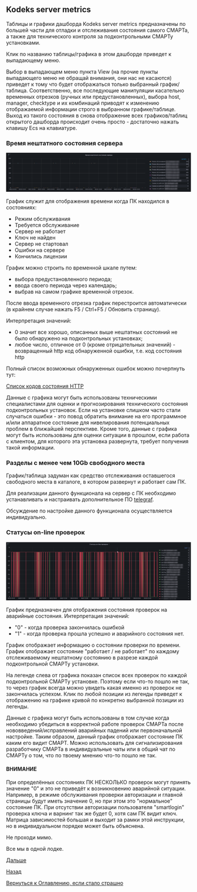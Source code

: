 ## Kodeks server metrics

Таблицы и графики дашборда Kodeks server metrics предназначены по большей части для отладки и отслеживания состояния самого СМАРТа, а также для технического контроля за подконтрольными СМАРТу установками.

Клик по названию таблицы/графика в этом дашборде приведет к выпадающему меню. 

Выбор в выпадающем меню пункта View (на прочие пункты выпадающего меню не обращай внимания, они нас не касаются) приведет к тому что будет отображаться только выбранный график/таблица.
Соответственно, все последующие манипуляции касательно временных отрезков (ручных или предустановленных), выбора host, manager, checktype и их комбинаций приводят к изменению отображаемой информации строго в выбранном графике/таблице.
Выход из такого состояния в снова отображение всех графиков/таблиц открытого дашборда происходит очень просто - достаточно нажать клавишу Ecs на клавиатуре.

### Время нештатного состояния сервера

![Время нештатного состояния сервера](img/kodeks-server-metrics/emergency-01.png "Время нештатного состояния сервера")

График служит для отображения времени когда ПК находился в состояниях:
- Режим обслуживания
- Требуется обслуживание
- Сервер не работает
- Ключ не найден
- Сервер не стартовал
- Ошибки на сервере
- Кончились лицензии

График можно строить по временной шкале путем:
- выбора предустановленного периода;
- ввода своего периода через календарь;
- выбрав на самом графике временной отрезок.

После ввода временного отрезка график перестроится автоматически (в крайнем случае нажать F5 / Ctrl+F5 / Обновить страницу).

Интерпретация значений:
- 0 значит все хорошо, описанных выше нештатных состояний не было обнаружено на подконтрольных установках;
- любое число, отличное от 0 (кроме отрицательных значений) - возвращенный http код обнаруженной ошибки, т.е. код состояния http

Полный список возможных обнаруженных ошибок можно почерпнуть тут:

[Список кодов состояния HTTP](https://w.wiki/3WBN)

Данные с графика могут быть использованы техническими специалистами для оценки и прогнозирования технического состояния подконтрольных установок.
Если на установке слишком часто стали случаться ошибки - это повод обратить внимание на его программное и/или аппаратное состояние для нивелирования потенциальных проблем в ближайшей перспективе.
Кроме того, данные с графика могут быть использованы для оценки ситуации в прошлом, если работа с клиентом, для которого эта установка развернута, требует получения такой информации.

### Разделы с менее чем 10Gb свободного места

График/таблица задуман как средство отслеживания оставшегося свободного места в каталоге, в котором развернут и работает сам ПК.

Для реализации данного функционала на сервер с ПК необходимо устанавливать и настраивать дополнительное ПО [telegraf](https://www.influxdata.com/time-series-platform/telegraf/).

Обсуждение по настройке данного функционала осуществляется индивидуально.

### Статусы on-line проверок

![Статусы on-line проверок](img/kodeks-server-metrics/emergency-02.png 'Статусы on-line проверок')

График предназначен для отображения состояния проверок на аварийные состояния. 
Интерпретация значений:
- "0" - когда проверка закончилась ошибкой
- "1" - когда проверка прошла успешно и аварийного состояния нет.

График отображает информацию о состоянии проверки по времени.
График отображает состояние "работает / не работает" по каждому отслеживаемому нештатному состоянию в разрезе каждой подконтрольной СМАРТу установки.

На легенде слева от графика показан список всех проверок по каждой подконтрольной СМАРТу установке.
Поэтому если что-то пошло не так, то через график всегда можно увидеть какая именно из проверок не закончилась успехом.
Клик по любой позиции из легенды приведет к отображению на графике кривой по конкретно выбранной позиции из легенды.

Данные с графика могут быть использованы в том случае когда необходимо убедиться в корректной работе проверок СМАРТа после нововведений/исправлений аварийных падений
или первоначальной настройке.
Таким образом, данный график отображает состояние ПК каким его видит СМАРТ.
Можно использовать для сигнализирования разработчику СМАРТа в индивидуальные чаты или в общий чат по СМАРТу о том, что по твоему мнению что-то пошло не так.

#### ВНИМАНИЕ

При определённых состояниях ПК НЕСКОЛЬКО проверок могут принять значение "0" и это не приведёт к возникновению аварийной ситуации.
Например, в режиме обслуживания проверки авторизации и главной страницы будут иметь значение 0, но при этом это "нормальное" состояние ПК.
При отсутствии авторизации пользователя "smartlogin" проверка ключа и варнинг так же будет 0, хотя сам ПК видит ключ. 
Матрица зависимостей большая и выходит за рамки этой инструкции, но в индивидуальном порядке может быть объяснена.

Не проходи мимо. 

Все мы в одной лодке.

[Дальше](062-kodeks-analytics.md)

[Назад](060-dashboards.md)

[Вернуться к Оглавлению, если стало страшно](index.md)
